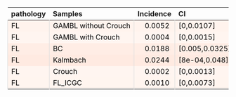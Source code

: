 <table class="table" style="margin-left: 0; margin-right: auto;">
 <thead>
  <tr>
   <th style="text-align:left;"> pathology </th>
   <th style="text-align:left;"> Samples </th>
   <th style="text-align:right;"> Incidence </th>
   <th style="text-align:left;"> CI </th>
  </tr>
 </thead>
<tbody>
  <tr>
   <td style="text-align:left;color: rgba(0, 0, 0, 255) !important;background-color: rgba(255, 243, 237, 255) !important;border-left:1px solid #DDDDDD;white-space: nowrap;"> FL </td>
   <td style="text-align:left;color: rgba(0, 0, 0, 255) !important;background-color: rgba(255, 243, 237, 255) !important;border-left:1px solid #DDDDDD;white-space: nowrap;"> GAMBL without Crouch </td>
   <td style="text-align:right;color: rgba(0, 0, 0, 255) !important;background-color: rgba(255, 243, 237, 255) !important;border-left:1px solid #DDDDDD;white-space: nowrap;"> <span style="     color: rgba(0, 0, 0, 255) !important;border-radius: 4px; padding-right: 4px; padding-left: 4px; background-color: rgba(255, 243, 237, 255) !important;">0.0052</span> </td>
   <td style="text-align:left;color: rgba(0, 0, 0, 255) !important;background-color: rgba(255, 243, 237, 255) !important;border-left:1px solid #DDDDDD;white-space: nowrap;"> [0,0.0107] </td>
  </tr>
  <tr>
   <td style="text-align:left;color: rgba(0, 0, 0, 255) !important;background-color: rgba(255, 245, 240, 255) !important;border-left:1px solid #DDDDDD;white-space: nowrap;"> FL </td>
   <td style="text-align:left;color: rgba(0, 0, 0, 255) !important;background-color: rgba(255, 245, 240, 255) !important;border-left:1px solid #DDDDDD;white-space: nowrap;"> GAMBL with Crouch </td>
   <td style="text-align:right;color: rgba(0, 0, 0, 255) !important;background-color: rgba(255, 245, 240, 255) !important;border-left:1px solid #DDDDDD;white-space: nowrap;"> <span style="     color: rgba(0, 0, 0, 255) !important;border-radius: 4px; padding-right: 4px; padding-left: 4px; background-color: rgba(255, 245, 240, 255) !important;">0.0004</span> </td>
   <td style="text-align:left;color: rgba(0, 0, 0, 255) !important;background-color: rgba(255, 245, 240, 255) !important;border-left:1px solid #DDDDDD;white-space: nowrap;"> [0,0.0015] </td>
  </tr>
  <tr>
   <td style="text-align:left;color: rgba(0, 0, 0, 255) !important;background-color: rgba(255, 237, 229, 255) !important;border-left:1px solid #DDDDDD;white-space: nowrap;"> FL </td>
   <td style="text-align:left;color: rgba(0, 0, 0, 255) !important;background-color: rgba(255, 237, 229, 255) !important;border-left:1px solid #DDDDDD;white-space: nowrap;"> BC </td>
   <td style="text-align:right;color: rgba(0, 0, 0, 255) !important;background-color: rgba(255, 237, 229, 255) !important;border-left:1px solid #DDDDDD;white-space: nowrap;"> <span style="     color: rgba(0, 0, 0, 255) !important;border-radius: 4px; padding-right: 4px; padding-left: 4px; background-color: rgba(255, 237, 229, 255) !important;">0.0188</span> </td>
   <td style="text-align:left;color: rgba(0, 0, 0, 255) !important;background-color: rgba(255, 237, 229, 255) !important;border-left:1px solid #DDDDDD;white-space: nowrap;"> [0.005,0.0325] </td>
  </tr>
  <tr>
   <td style="text-align:left;color: rgba(0, 0, 0, 255) !important;background-color: rgba(255, 234, 225, 255) !important;border-left:1px solid #DDDDDD;white-space: nowrap;"> FL </td>
   <td style="text-align:left;color: rgba(0, 0, 0, 255) !important;background-color: rgba(255, 234, 225, 255) !important;border-left:1px solid #DDDDDD;white-space: nowrap;"> Kalmbach </td>
   <td style="text-align:right;color: rgba(0, 0, 0, 255) !important;background-color: rgba(255, 234, 225, 255) !important;border-left:1px solid #DDDDDD;white-space: nowrap;"> <span style="     color: rgba(0, 0, 0, 255) !important;border-radius: 4px; padding-right: 4px; padding-left: 4px; background-color: rgba(255, 234, 225, 255) !important;">0.0244</span> </td>
   <td style="text-align:left;color: rgba(0, 0, 0, 255) !important;background-color: rgba(255, 234, 225, 255) !important;border-left:1px solid #DDDDDD;white-space: nowrap;"> [8e-04,0.048] </td>
  </tr>
  <tr>
   <td style="text-align:left;color: rgba(0, 0, 0, 255) !important;background-color: rgba(255, 245, 240, 255) !important;border-left:1px solid #DDDDDD;white-space: nowrap;"> FL </td>
   <td style="text-align:left;color: rgba(0, 0, 0, 255) !important;background-color: rgba(255, 245, 240, 255) !important;border-left:1px solid #DDDDDD;white-space: nowrap;"> Crouch </td>
   <td style="text-align:right;color: rgba(0, 0, 0, 255) !important;background-color: rgba(255, 245, 240, 255) !important;border-left:1px solid #DDDDDD;white-space: nowrap;"> <span style="     color: rgba(0, 0, 0, 255) !important;border-radius: 4px; padding-right: 4px; padding-left: 4px; background-color: rgba(255, 245, 240, 255) !important;">0.0002</span> </td>
   <td style="text-align:left;color: rgba(0, 0, 0, 255) !important;background-color: rgba(255, 245, 240, 255) !important;border-left:1px solid #DDDDDD;white-space: nowrap;"> [0,0.0013] </td>
  </tr>
  <tr>
   <td style="text-align:left;color: rgba(0, 0, 0, 255) !important;background-color: rgba(255, 245, 239, 255) !important;border-left:1px solid #DDDDDD;white-space: nowrap;"> FL </td>
   <td style="text-align:left;color: rgba(0, 0, 0, 255) !important;background-color: rgba(255, 245, 239, 255) !important;border-left:1px solid #DDDDDD;white-space: nowrap;"> FL_ICGC </td>
   <td style="text-align:right;color: rgba(0, 0, 0, 255) !important;background-color: rgba(255, 245, 239, 255) !important;border-left:1px solid #DDDDDD;white-space: nowrap;"> <span style="     color: rgba(0, 0, 0, 255) !important;border-radius: 4px; padding-right: 4px; padding-left: 4px; background-color: rgba(255, 245, 239, 255) !important;">0.0010</span> </td>
   <td style="text-align:left;color: rgba(0, 0, 0, 255) !important;background-color: rgba(255, 245, 239, 255) !important;border-left:1px solid #DDDDDD;white-space: nowrap;"> [0,0.0073] </td>
  </tr>
</tbody>
</table>